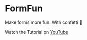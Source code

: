 # FormFun

Make forms more fun. With confetti 🎉

Watch the Tutorial on [YouTube](https://youtu.be/Vd4wuYSgIDY)
